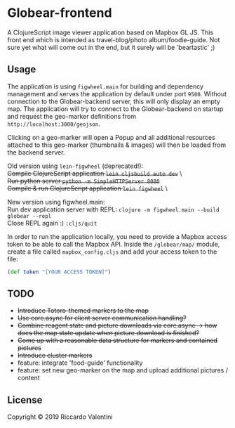 # Globear-frontend

A ClojureScript image viewer application based on Mapbox GL JS.
This front end 
which is intended as travel-blog/photo album/foodie-guide. 
Not sure yet what will come out in the end, but it surely will be 'beartastic' ;)

## Usage

The application is using `figwheel.main` for building and dependency management and serves the application by default under port `9500`. Without connection to the Globear-backend server, this will only display an empty map. The application will try to connect to the Globear-backend on startup and request the geo-marker definitions from `http://localhost:3000/geojson`. 

Clicking on a geo-marker will open a Popup and all additional resources attached to this geo-marker (thumbnails & images) will then be loaded from the backend server. 

Old version using `lein-figwheel` (deprecated!): \
~~Compile ClojureScript application ```lein cljsbuild auto dev```~~ \  
~~Run python server ```python -m SimpleHTTPServer 8080```~~ \
~~Compile & run ClojureScript application ```lein figwheel```~~ \

New version using figwheel.main: \
Run dev application server with REPL: ```clojure -m figwheel.main --build globear --repl ``` \
Close REPL again :) ```:cljs/quit```

In order to run the application locally, you need to provide a Mapbox access token to be able to call 
the Mapbox API. Inside the ```/globear/map/``` module, create a file called ```mapbox_config.cljs```
and add your access token to the file:

```clojure
(def token "[YOUR ACCESS TOKEN]")
```


## TODO 
* ~~Introduce Totoro-themed markers to the map~~
* ~~Use core.async for client server communication handling?~~
* ~~Combine reagent state and picture downloads via core.async -> how does the 
  map state update when picture download is finished?~~
* ~~Come up with a reasonable data structure for markers and contained pictures~~
* ~~Introduce cluster markers~~
* feature: integrate 'food-guide' functionality
* feature: set new geo-marker on the map and upload additional pictures / content


## License
Copyright © 2019 Riccardo Valentini


